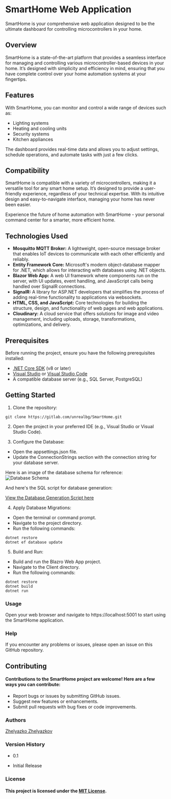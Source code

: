 # SmartHome Web Application

SmartHome is your comprehensive web application designed to be the ultimate dashboard for controlling microcontrollers in your home.

## Overview

SmartHome is a state-of-the-art platform that provides a seamless interface for managing and controlling various microcontroller-based devices in your home. It’s designed with simplicity and efficiency in mind, ensuring that you have complete control over your home automation systems at your fingertips.

## Features

With SmartHome, you can monitor and control a wide range of devices such as:

- Lighting systems
- Heating and cooling units
- Security systems
- Kitchen appliances

The dashboard provides real-time data and allows you to adjust settings, schedule operations, and automate tasks with just a few clicks.

## Compatibility

SmartHome is compatible with a variety of microcontrollers, making it a versatile tool for any smart home setup. It’s designed to provide a user-friendly experience, regardless of your technical expertise. With its intuitive design and easy-to-navigate interface, managing your home has never been easier.

Experience the future of home automation with SmartHome - your personal command center for a smarter, more efficient home.

## Technologies Used

- **Mosquitto MQTT Broker:** A lightweight, open-source message broker that enables IoT devices to communicate with each other efficiently and reliably.
- **Entity Framework Core:** Microsoft's modern object-database mapper for .NET, which allows for interacting with databases using .NET objects.
- **Blazor Web App:** A web UI framework where components run on the server, with UI updates, event handling, and JavaScript calls being handled over SignalR connections.
- **SignalR:** A library for ASP.NET developers that simplifies the process of adding real-time functionality to applications via websockets.
- **HTML, CSS, and JavaScript:** Core technologies for building the structure, design, and functionality of web pages and web applications.
- **Cloudinary:** A cloud service that offers solutions for image and video management, including uploads, storage, transformations, optimizations, and delivery.

## Prerequisites

Before running the project, ensure you have the following prerequisites installed:

- [.NET Core SDK](https://dotnet.microsoft.com/download) (v8 or later)
- [Visual Studio](https://visualstudio.microsoft.com/downloads/) or [Visual Studio Code](https://code.visualstudio.com/download)
- A compatible database server (e.g., SQL Server, PostgreSQL)

## Getting Started

1. Clone the repository:
```command
git clone https://gitlab.com/unrealbg/SmartHome.git
````
2. Open the project in your preferred IDE (e.g., Visual Studio or Visual Studio Code).

3. Configure the Database:

- Open the appsettings.json file.
- Update the ConnectionStrings section with the connection string for your database server.

Here is an image of the database schema for reference:
![Database Schema](https://drive.google.com/uc?id=12z4iXl9P9Ud5XxjybpCln-INAl4jV2tT1_)

And here's the SQL script for database generation:

[View the Database Generation Script here](https://drive.google.com/uc?id=134r7LQHFS33aA5rsIYHePAPPETD9pHfa1w1)

4. Apply Database Migrations:

- Open the terminal or command prompt.
- Navigate to the project directory.
- Run the following commands:

```commands
dotnet restore
dotnet ef database update
```
5. Build and Run:

- Build and run the Blazro Web App project.
- Navigate to the Client directory.
- Run the following commands:
```commands
dotnet restore
dotnet build
dotnet run
```
### Usage
Open your web browser and navigate to https://localhost:5001 to start using the SmartHome application.

### Help
If you encounter any problems or issues, please open an issue on this GitHub repository.

## Contributing
#### Contributions to the SmartHome project are welcome! Here are a few ways you can contribute:

- Report bugs or issues by submitting GitHub issues.
- Suggest new features or enhancements.
- Submit pull requests with bug fixes or code improvements.

### Authors
[Zhelyazko Zhelyazkov](https://github.com/UnrealBG) 

### Version History
* 0.1
- Initial Release
### License
#### This project is licensed under the [MIT License](https://github.com/unrealbg/SmartHome/blob/master/LICENSE.txt).
